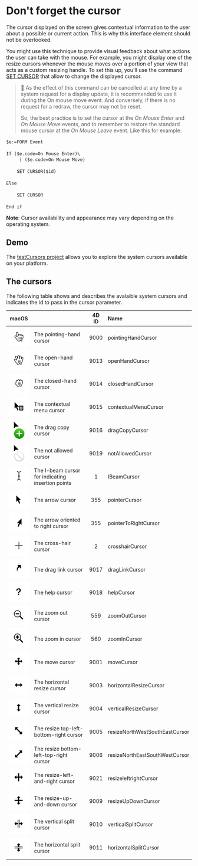 # Don't forget the cursor

The cursor displayed on the screen gives contextual information to the user about a possible or current action. This is why this interface element should not be overlooked. 

You might use this technique to provide visual feedback about what actions the user can take with the mouse. For example, you might display one of the resize cursors whenever the mouse moves over a portion of your view that acts as a custom resizing handle. To set this up, you'll use the command <a href="https://doc.4d.com/4Dv19/4D/19.1/SET-CURSOR.301-5652895.en.html" target="_blank">SET CURSOR</a> that allow to change the displayed cursor.

> 📌 As the effect of this command can be cancelled at any time by a system request for a display update, it is recommended to use it during the On mouse move event. And conversely, if there is no request for a redraw, the cursor may not be reset. 
> 
> So, the best practice is to set the cursor at the _On Mouse Enter_ and _On Mouse Move_ events, and to remember to restore the standard mouse cursor at the _On Mouse Leave_ event. Like this for example:

```4D
$e:=FORM Event

If ($e.code=On Mouse Enter)\
	 | ($e.code=On Mouse Move)
	
	SET CURSOR($id)
	
Else 
	
	SET CURSOR
	
End if 
```

**Note**: Cursor availability and appearance may vary depending on the operating system.

## Demo

The <a href="../testCursors/Project/">testCursors project</a> allows you to explore the system cursors available on your platform.


## The cursors

The following table shows and describes the avalaible system cursors and indicates the id to pass in the cursor parameter.

|      macOS           |       | 4D ID |  Name  |
|:--------------------:|:------|:-----:|:------|
|![Alt Image Text][9000]| The pointing-hand cursor | 9000 | pointingHandCursor | 
|![Alt Image Text][9013]| The open-hand cursor | 9013 | openHandCursor | 
|![Alt Image Text][9014]| The closed-hand cursor | 9014 | closedHandCursor | 
|![Alt Image Text][9015]| The contextual menu cursor | 9015 | contextualMenuCursor | 
|![Alt Image Text][9016]| The drag copy cursor | 9016 | dragCopyCursor| 
|![Alt Image Text][9019]| The not allowed cursor | 9019 | notAllowedCursor| 
|![Alt Image Text][256]| The I-beam cursor for indicating insertion points| 1 | IBeamCursor |
|![Alt Image Text][355]| The arrow cursor | 355| pointerCursor  |
|![Alt Image Text][9020]| The arrow oriented to right cursor | 355| pointerToRightCursor  |
|![Alt Image Text][552]| The cross-hair cursor | 2 | crosshairCursor |
|![Alt Image Text][9017]| The drag link cursor | 9017  | dragLinkCursor |
|![Alt Image Text][9018]| The help cursor | 9018 | helpCursor |
|![Alt Image Text][559]| The zoom out cursor | 559 | zoomOutCursor |
|![Alt Image Text][560]| The zoom in cursor | 560 | zoomInCursor |
|![Alt Image Text][9001]| The move cursor| 9001 | moveCursor
|![Alt Image Text][9003]| The horizontal resize cursor | 9003 | horizontalResizeCursor |
|![Alt Image Text][9004]| The vertical resize cursor | 9004 | verticalResizeCursor |
|![Alt Image Text][9005]| The resize top-left-bottom-right cursor | 9005  | resizeNorthWestSouthEastCursor |
|![Alt Image Text][9006]| The resize bottom-left-top-right cursor | 9006  | resizeNorthEastSouthWestCursor |
|![Alt Image Text][9021]| The resize-left-and-right cursor | 9021  | resizeleftrightCursor |
|![Alt Image Text][9009]| The resize-up-and-down cursor | 9009  | resizeUpDownCursor |
|![Alt Image Text][9010]| The vertical split cursor | 9010  | verticalSplitCursor |
|![Alt Image Text][9011]| The horizontal split cursor | 9011  | horizontalSplitCursor |

[256]: cursors/ibeam@2x.png
[260]: cursors/beachball@2x.png
[355]: cursors/pointer@2x.png
[552]: cursors/cross@2x.png
[559]: cursors/zoomout@2x.png
[560]: cursors/zoomin@2x.png
[9000]: cursors/pointinghand@2x.png
[9001]: cursors/move@2x.png
[9003]: cursors/resizeeastwest@2x.png
[9004]: cursors/resizenorthsouth@2x.png
[9005]: cursors/resizenorthwestsoutheast@2x.png
[9006]: cursors/resizenortheastsouthwest@2x.png
[9009]: cursors/resizeupdown@2x.png
[9010]: cursors/verticalSplit@2x.png
[9011]: cursors/horizontalSplit@2x.png
[9013]: cursors/openhand@2x.png
[9014]: cursors/closedhand@2x.png
[9015]: cursors/contextualmenu@2x.png
[9016]: cursors/copy@2x.png
[9017]: cursors/makealias@2x.png
[9018]: cursors/help@2x.png
[9019]: cursors/notallowed@2x.png
[9020]: cursors/pointerToRight@2x.png
[9021]: cursors/resizeleftright@2x.png

